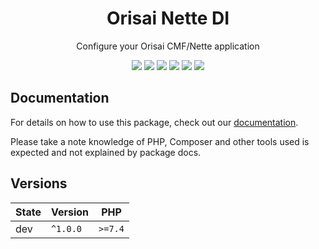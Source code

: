 <h1 align="center">Orisai Nette DI</h1>

<p align="center">
    Configure your Orisai CMF/Nette application
</p>

<p align=center>
  <a href="https://github.com/orisai/nette-di/actions?query=workflow%3Aci"><img src="https://github.com/orisai/nette-di/workflows/ci/badge.svg"></a>
  <a href="https://coveralls.io/r/orisai/nette-di"><img src="https://badgen.net/coveralls/c/github/orisai/nette-di/v1.x?cache=300"></a>
  <a href="https://dashboard.stryker-mutator.io/reports/github.com/orisai/nette-di/v1.x"><img src="https://badge.stryker-mutator.io/github.com/orisai/nette-di/v1.x"></a>
  <a href="https://packagist.org/packages/orisai/nette-di"><img src="https://badgen.net/packagist/dt/orisai/nette-di?cache=3600"></a>
  <a href="https://packagist.org/packages/orisai/nette-di"><img src="https://badgen.net/packagist/v/orisai/nette-di?cache=3600"></a>
  <a href="https://choosealicense.com/licenses/mpl-2.0/"><img src="https://badgen.net/badge/license/MPL-2.0/blue?cache=3600"></a>
<p>

## Documentation

For details on how to use this package, check out our [documentation](docs/README.md).

Please take a note knowledge of PHP, Composer and other tools used is expected and not explained by package docs.

## Versions

| State  | Version      | PHP     |
|--------|--------------|---------|
| dev    | `^1.0.0`     | `>=7.4` |
